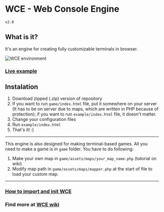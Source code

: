 # WCE - Web Console Engine
`v2.0`

## What is it?
It's an engine for creating fully customizable terminals in browser.

![WCE environment](http://image.prntscr.com/image/da708e9a08a7423e979d5c7b11b45f17.png)

### [Live example](http://pdknight.github.io/WCE/src/example)

## Instalation
1. Download zipped (.zip) version of repository
2. If you want to run `game/index.html` file, put it somewhere on your server (It has to be on server due to maps, which are written in PHP because of protection); if you want to run `example/index.html` file, it doesn't matter.
3. Change your configuration files
4. Run `example/index.html`
5. That's it! :)

---

This engine is also designed for making terminal-based games. All you need to make a game is in `game` folder. You have to do following:

1. Make your own map in `game/assets/maps/your_map_name.php` (tutorial on wiki)
2. Modify map path in `game/assets/maps/mapper.php` at the start of file to load your custom map.

---

### [How to import and init WCE](https://github.com/PDKnight/WCE-Web-Console-Engine/wiki#how-to-import-and-init-wce)

### Find more at [WCE wiki](../../wiki)
